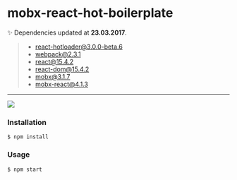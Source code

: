 # mobx-react-hot-boilerplate

:sparkles: Dependencies updated at **23.03.2017**.

>- react-hotloader@3.0.0-beta.6
>- webpack@2.3.1
>- react@15.4.2
>- react-dom@15.4.2
>- mobx@3.1.7
>- mobx-react@4.1.3

---

![](http://i.imgur.com/UP51oRV.gif)

### Installation
```shell
$ npm install
```

### Usage
```shell
$ npm start
```
